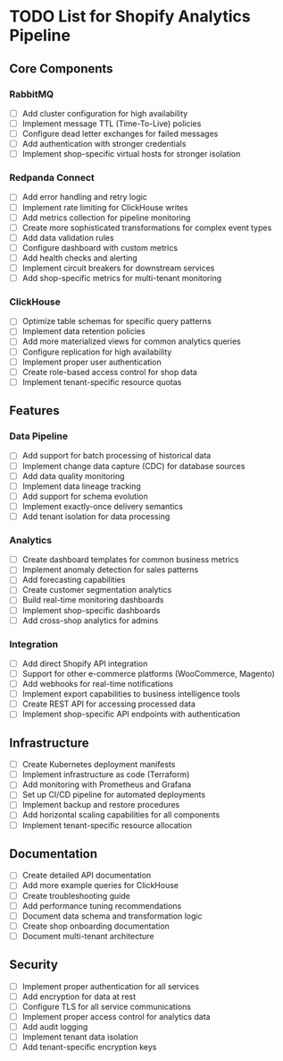 # TODO List for Shopify Analytics Pipeline

## Core Components

### RabbitMQ
- [ ] Add cluster configuration for high availability
- [ ] Implement message TTL (Time-To-Live) policies
- [ ] Configure dead letter exchanges for failed messages
- [ ] Add authentication with stronger credentials
- [ ] Implement shop-specific virtual hosts for stronger isolation

### Redpanda Connect
- [ ] Add error handling and retry logic
- [ ] Implement rate limiting for ClickHouse writes
- [ ] Add metrics collection for pipeline monitoring
- [ ] Create more sophisticated transformations for complex event types
- [ ] Add data validation rules
- [ ] Configure dashboard with custom metrics
- [ ] Add health checks and alerting
- [ ] Implement circuit breakers for downstream services
- [ ] Add shop-specific metrics for multi-tenant monitoring

### ClickHouse
- [ ] Optimize table schemas for specific query patterns
- [ ] Implement data retention policies
- [ ] Add more materialized views for common analytics queries
- [ ] Configure replication for high availability
- [ ] Implement proper user authentication
- [ ] Create role-based access control for shop data
- [ ] Implement tenant-specific resource quotas

## Features

### Data Pipeline
- [ ] Add support for batch processing of historical data
- [ ] Implement change data capture (CDC) for database sources
- [ ] Add data quality monitoring
- [ ] Implement data lineage tracking
- [ ] Add support for schema evolution
- [ ] Implement exactly-once delivery semantics
- [ ] Add tenant isolation for data processing

### Analytics
- [ ] Create dashboard templates for common business metrics
- [ ] Implement anomaly detection for sales patterns
- [ ] Add forecasting capabilities
- [ ] Create customer segmentation analytics
- [ ] Build real-time monitoring dashboards
- [ ] Implement shop-specific dashboards
- [ ] Add cross-shop analytics for admins

### Integration
- [ ] Add direct Shopify API integration
- [ ] Support for other e-commerce platforms (WooCommerce, Magento)
- [ ] Add webhooks for real-time notifications
- [ ] Implement export capabilities to business intelligence tools
- [ ] Create REST API for accessing processed data
- [ ] Implement shop-specific API endpoints with authentication

## Infrastructure
- [ ] Create Kubernetes deployment manifests
- [ ] Implement infrastructure as code (Terraform)
- [ ] Add monitoring with Prometheus and Grafana
- [ ] Set up CI/CD pipeline for automated deployments
- [ ] Implement backup and restore procedures
- [ ] Add horizontal scaling capabilities for all components
- [ ] Implement tenant-specific resource allocation

## Documentation
- [ ] Create detailed API documentation
- [ ] Add more example queries for ClickHouse
- [ ] Create troubleshooting guide
- [ ] Add performance tuning recommendations
- [ ] Document data schema and transformation logic
- [ ] Create shop onboarding documentation
- [ ] Document multi-tenant architecture

## Security
- [ ] Implement proper authentication for all services
- [ ] Add encryption for data at rest
- [ ] Configure TLS for all service communications
- [ ] Implement proper access control for analytics data
- [ ] Add audit logging
- [ ] Implement tenant data isolation
- [ ] Add tenant-specific encryption keys 